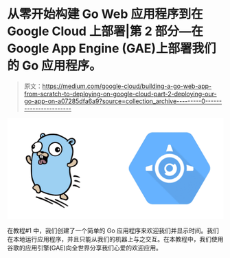 # 从零开始构建 Go Web 应用程序到在 Google Cloud 上部署|第 2 部分—在 Google App Engine (GAE)上部署我们的 Go 应用程序。

> 原文：<https://medium.com/google-cloud/building-a-go-web-app-from-scratch-to-deploying-on-google-cloud-part-2-deploying-our-go-app-on-a07285dfa6a9?source=collection_archive---------0----------------------->

![](img/c36bcd4c1adb1a93218e543a10b56eac.png)

在教程#1 中，我们创建了一个简单的 Go 应用程序来欢迎我们并显示时间。我们在本地运行应用程序，并且只能从我们的机器上与之交互。在本教程中，我们使用谷歌的应用引擎(GAE)向全世界分享我们心爱的欢迎应用。